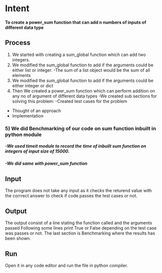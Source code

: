 # Intent
#### To create a power_sum function that can add n numbers of inputs of different data type

## Process
1) We started with creating a sum_global function which can add two integers.
2) We modified the sum_global function to add if the arguments could be either list or integer.
  -The sum of a list object would be the sum of all elements
3) We modified the sum_global function to add if the arguments could be either integer or dict
4) Then We created a power_sum function which can perform addition on any no of argument of different data types
  -We created sub sections for solving this problem:
  -Created test cases for the problem
  - Thought of an approach
  - Implementation
 ### 5) We did Benchmarking of our code on sum function inbuilt in python module
 #####  -We used timeit module to record the time of inbuilt sum function on integers of input size of 15000.
 #####  -We did same with power_sum function
 
 ## Input
 The program does not take any input as it checks the returend value with the corrrect answer to check if code passes the test cases or not.
 
 ## Output
 The output consist of a line stating the function called and the arguments passed
 Following some lines print True or False depending on the test case was passes or not.
 The last section is Benchmarking where the results has been shown.
 
 ## Run
 Open it in any code editor and run the file in python compiler.
 

